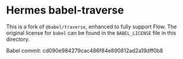# Hermes babel-traverse

This is a fork of `@babel/traverse`, enhanced to fully support Flow.
The original license for `babel` can be found in the `BABEL_LICENSE` file in this directory.

Babel commit: cd090e984279cac486f84e890812ad2a19dff0b8
